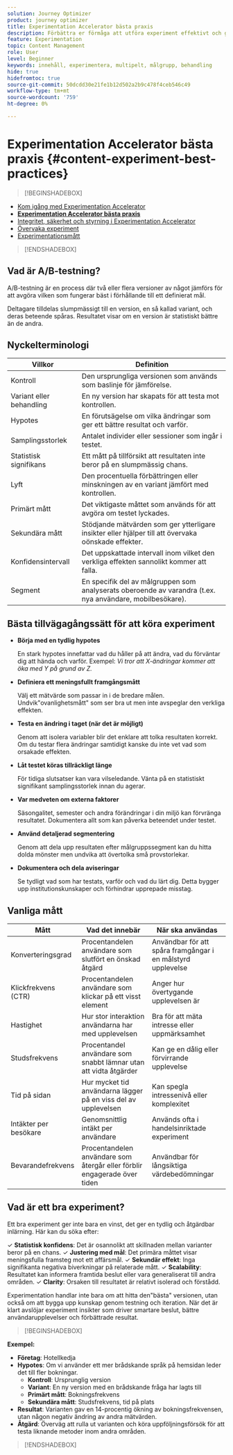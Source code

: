 ```yaml
---
solution: Journey Optimizer
product: journey optimizer
title: Experimentation Accelerator bästa praxis
description: Förbättra er förmåga att utföra experiment effektivt och generera insikter
feature: Experimentation
topic: Content Management
role: User
level: Beginner
keywords: innehåll, experimentera, multipelt, målgrupp, behandling
hide: true
hidefromtoc: true
source-git-commit: 50dcdd30e21fe1b12d502a2b9c478f4ceb546c49
workflow-type: tm+mt
source-wordcount: '759'
ht-degree: 0%

---
```


# Experimentation Accelerator bästa praxis {#content-experiment-best-practices}

>[!BEGINSHADEBOX]

* [Kom igång med Experimentation Accelerator](experiment-accelerator.md)
* **[Experimentation Accelerator bästa praxis](experiment-accelerator-best-practices.md)**
* [Integritet, säkerhet och styrning i Experimentation Accelerator](experiment-accelerator-security.md)
* [Övervaka experiment](experiment-accelerator-monitor.md)
* [Experimentationsmått](experiment-accelerator-metrics.md)

>[!ENDSHADEBOX]

## Vad är A/B-testning?

A/B-testning är en process där två eller flera versioner av något jämförs för att avgöra vilken som fungerar bäst i förhållande till ett definierat mål.

Deltagare tilldelas slumpmässigt till en version, en så kallad variant, och deras beteende spåras. Resultatet visar om en version är statistiskt bättre än de andra.

## Nyckelterminologi

| Villkor | Definition |
|-|-|
| Kontroll | Den ursprungliga versionen som används som baslinje för jämförelse. |
| Variant eller behandling | En ny version har skapats för att testa mot kontrollen. |
| Hypotes | En förutsägelse om vilka ändringar som ger ett bättre resultat och varför. |
| Samplingsstorlek | Antalet individer eller sessioner som ingår i testet. |
| Statistisk signifikans | Ett mått på tillförsikt att resultaten inte beror på en slumpmässig chans. |
| Lyft | Den procentuella förbättringen eller minskningen av en variant jämfört med kontrollen. |
| Primärt mått | Det viktigaste måttet som används för att avgöra om testet lyckades. |
| Sekundära mått | Stödjande mätvärden som ger ytterligare insikter eller hjälper till att övervaka oönskade effekter. |
| Konfidensintervall | Det uppskattade intervall inom vilket den verkliga effekten sannolikt kommer att falla. |
| Segment | En specifik del av målgruppen som analyserats oberoende av varandra (t.ex. nya användare, mobilbesökare). |

## Bästa tillvägagångssätt för att köra experiment

* **Börja med en tydlig hypotes**

  En stark hypotes innefattar vad du håller på att ändra, vad du förväntar dig att hända och varför.
Exempel: _Vi tror att X-ändringar kommer att öka med Y på grund av Z._

* **Definiera ett meningsfullt framgångsmått**

  Välj ett mätvärde som passar in i de bredare målen. Undvik&quot;ovanlighetsmått&quot; som ser bra ut men inte avspeglar den verkliga effekten.

* **Testa en ändring i taget (när det är möjligt)**

  Genom att isolera variabler blir det enklare att tolka resultaten korrekt. Om du testar flera ändringar samtidigt kanske du inte vet vad som orsakade effekten.

* **Låt testet köras tillräckligt länge**

  För tidiga slutsatser kan vara vilseledande. Vänta på en statistiskt signifikant samplingsstorlek innan du agerar.

* **Var medveten om externa faktorer**

  Säsongalitet, semester och andra förändringar i din miljö kan förvränga resultatet. Dokumentera allt som kan påverka beteendet under testet.

* **Använd detaljerad segmentering**

  Genom att dela upp resultaten efter målgruppssegment kan du hitta dolda mönster men undvika att övertolka små provstorlekar.

* **Dokumentera och dela aviseringar**

  Se tydligt vad som har testats, varför och vad du lärt dig. Detta bygger upp institutionskunskaper och förhindrar upprepade misstag.

## Vanliga mått

| Mått | Vad det innebär | När ska användas |
|-|-|-|
| Konverteringsgrad | Procentandelen användare som slutfört en önskad åtgärd | Användbar för att spåra framgångar i en målstyrd upplevelse |
| Klickfrekvens (CTR) | Procentandelen användare som klickar på ett visst element | Anger hur övertygande upplevelsen är |
| Hastighet | Hur stor interaktion användarna har med upplevelsen | Bra för att mäta intresse eller uppmärksamhet |
| Studsfrekvens | Procentandel användare som snabbt lämnar utan att vidta åtgärder | Kan ge en dålig eller förvirrande upplevelse |
| Tid på sidan | Hur mycket tid användarna lägger på en viss del av upplevelsen | Kan spegla intressenivå eller komplexitet |
| Intäkter per besökare | Genomsnittlig intäkt per användare | Används ofta i handelsinriktade experiment |
| Bevarandefrekvens | Procentandelen användare som återgår eller förblir engagerade över tiden | Användbar för långsiktiga värdebedömningar |

## Vad är ett bra experiment?

Ett bra experiment ger inte bara en vinst, det ger en tydlig och åtgärdbar inlärning.
Här kan du söka efter:

&check; **Statistisk konfidens**: Det är osannolikt att skillnaden mellan varianter beror på en chans.
&check; **Justering med mål**: Det primära måttet visar meningsfulla framsteg mot ett affärsmål.
&check; **Sekundär effekt**: Inga signifikanta negativa biverkningar på relaterade mått.
&check; **Scalability**: Resultatet kan informera framtida beslut eller vara generaliserat till andra områden.
&check; **Clarity**: Orsaken till resultatet är relativt isolerad och förstådd.

Experimentation handlar inte bara om att hitta den&quot;bästa&quot; versionen, utan också om att bygga upp kunskap genom testning och iteration. När det är klart avslöjar experiment insikter som driver smartare beslut, bättre användarupplevelser och förbättrade resultat.

>[!BEGINSHADEBOX]

**Exempel:**

* **Företag**: Hotellkedja
* **Hypotes**: Om vi använder ett mer brådskande språk på hemsidan leder det till fler bokningar.
   * **Kontroll**: Ursprunglig version
   * **Variant**: En ny version med en brådskande fråga har lagts till
   * **Primärt mått**: Bokningsfrekvens
   * **Sekundära mått**: Studsfrekvens, tid på plats
* **Resultat**: Varianten gav en 14-procentig ökning av bokningsfrekvensen, utan någon negativ ändring av andra mätvärden.
* **Åtgärd**: Överväg att rulla ut varianten och köra uppföljningsförsök för att testa liknande metoder inom andra områden.

>[!ENDSHADEBOX]

